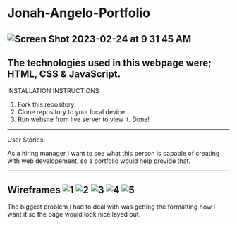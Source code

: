 # Jonah-Angelo-Portfolio
![Screen Shot 2023-02-24 at 9 31 45 AM](https://user-images.githubusercontent.com/118318419/221259950-f80a691a-e156-450a-8498-a045743edbc6.png)
--------------------------------------------------------------------------------------------------------------
The technologies used in this webpage were; HTML, CSS & JavaScript.
----------------------------------------------------

INSTALLATION INSTRUCTIONS:

1. Fork this repository.
2. Clone repository to your local device.
3. Run website from live server to view it. Done!

-------------------------------------------------------------------------------------------------

User Stories: 

As a hiring manager I want to see what this person is capable of creating with web developement, so a portfolio would help provide that.

----------------------------------------------------------------------------------------------------
Wireframes
![1](https://user-images.githubusercontent.com/118318419/221266612-25ef8657-5956-4ad0-960f-b6968c3df572.png)
![2](https://user-images.githubusercontent.com/118318419/221266614-10125639-ba5b-47b0-a237-be3197cdcf69.png)
![3](https://user-images.githubusercontent.com/118318419/221266616-23515ee4-de65-4f28-a3a5-6ad2fd7b18ae.png)
![4](https://user-images.githubusercontent.com/118318419/221266618-cfcb6b2b-2957-4c3b-88b6-836812a48936.png)
![5](https://user-images.githubusercontent.com/118318419/221266621-c54e01f1-e760-47bb-b093-9628730f985d.png)
----------------------------------------------------------------------------------------

The biggest problem I had to deal with was getting the formatting how I want it so the page would look nice layed out.

